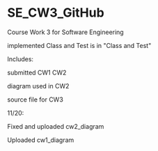 # SE_CW3_GitHub
Course Work 3 for Software Engineering

implemented Class and Test is in "Class and Test"

Includes:

submitted CW1 CW2

diagram used in CW2

source file for CW3

11/20:

  Fixed and uploaded cw2_diagram
  
  Uploaded cw1_diagram

